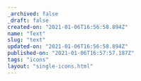 ```yaml
---
_archived: false
_draft: false
created-on: "2021-01-06T16:56:58.894Z"
name: "Text"
slug: "text"
updated-on: "2021-01-06T16:56:58.894Z"
published-on: "2021-01-06T16:57:57.187Z"
tags: "icons"
layout: "single-icons.html"
---
```




